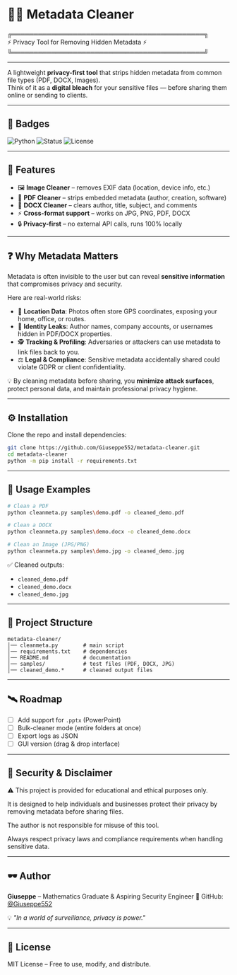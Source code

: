 
# 🕵️‍♂️ Metadata Cleaner


╔════════════════════════════════════════════╗  
   ⚡ Privacy Tool for Removing Hidden Metadata ⚡  
╚════════════════════════════════════════════╝  


---

A lightweight **privacy-first tool** that strips hidden metadata from common file types (PDF, DOCX, Images).  
Think of it as a **digital bleach** for your sensitive files — before sharing them online or sending to clients.  

---

## 📛 Badges
![Python](https://img.shields.io/badge/Python-3.9+-blue?logo=python&logoColor=white)
![Status](https://img.shields.io/badge/Status-Stable-brightgreen)
![License](https://img.shields.io/badge/License-MIT-red)

---

## 🚀 Features
- 🖼️ **Image Cleaner** – removes EXIF data (location, device info, etc.)
- 📑 **PDF Cleaner** – strips embedded metadata (author, creation, software)
- 📝 **DOCX Cleaner** – clears author, title, subject, and comments
- ⚡ **Cross-format support** – works on JPG, PNG, PDF, DOCX
- 🔒 **Privacy-first** – no external API calls, runs 100% locally

---

## ❓ Why Metadata Matters
Metadata is often invisible to the user but can reveal **sensitive information** that compromises privacy and security.  

Here are real-world risks:  
- 📍 **Location Data**: Photos often store GPS coordinates, exposing your home, office, or routes.  
- 🧑 **Identity Leaks**: Author names, company accounts, or usernames hidden in PDF/DOCX properties.  
- 🕵️ **Tracking & Profiling**: Adversaries or attackers can use metadata to link files back to you.  
- ⚖️ **Legal & Compliance**: Sensitive metadata accidentally shared could violate GDPR or client confidentiality.  

💡 By cleaning metadata before sharing, you **minimize attack surfaces**, protect personal data, and maintain professional privacy hygiene.

---

## ⚙️ Installation
Clone the repo and install dependencies:

```bash
git clone https://github.com/Giuseppe552/metadata-cleaner.git
cd metadata-cleaner
python -m pip install -r requirements.txt
````

---

## 🧪 Usage Examples

```bash
# Clean a PDF
python cleanmeta.py samples\demo.pdf -o cleaned_demo.pdf

# Clean a DOCX
python cleanmeta.py samples\demo.docx -o cleaned_demo.docx

# Clean an Image (JPG/PNG)
python cleanmeta.py samples\demo.jpg -o cleaned_demo.jpg
```

✅ Cleaned outputs:

* `cleaned_demo.pdf`
* `cleaned_demo.docx`
* `cleaned_demo.jpg`

---

## 📂 Project Structure

```
metadata-cleaner/
│── cleanmeta.py        # main script
│── requirements.txt    # dependencies
│── README.md           # documentation
│── samples/            # test files (PDF, DOCX, JPG)
│── cleaned_demo.*      # cleaned output files
```

---

## 🛰️ Roadmap

* [ ] Add support for `.pptx` (PowerPoint)
* [ ] Bulk-cleaner mode (entire folders at once)
* [ ] Export logs as JSON
* [ ] GUI version (drag & drop interface)

---

## 🔐 Security & Disclaimer

⚠️ This project is provided for educational and ethical purposes only.

It is designed to help individuals and businesses protect their privacy by removing metadata before sharing files.

The author is not responsible for misuse of this tool.

Always respect privacy laws and compliance requirements when handling sensitive data.

---

## 🕶️ Author

**Giuseppe** – Mathematics Graduate & Aspiring Security Engineer
🔗 GitHub: [@Giuseppe552](https://github.com/Giuseppe552)

💡 *"In a world of surveillance, privacy is power."*

---

## 📜 License

MIT License – Free to use, modify, and distribute.

```








